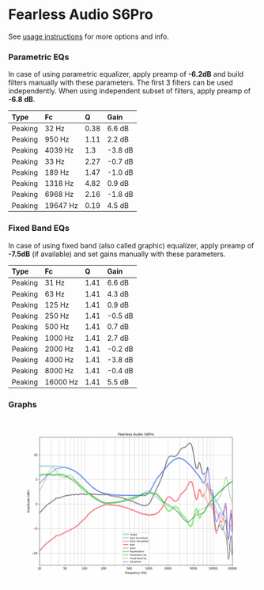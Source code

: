 # Fearless Audio S6Pro
See [usage instructions](https://github.com/jaakkopasanen/AutoEq#usage) for more options and info.

### Parametric EQs
In case of using parametric equalizer, apply preamp of **-6.2dB** and build filters manually
with these parameters. The first 3 filters can be used independently.
When using independent subset of filters, apply preamp of **-6.8 dB**.

| Type    | Fc       |    Q | Gain    |
|:--------|:---------|:-----|:--------|
| Peaking | 32 Hz    | 0.38 | 6.6 dB  |
| Peaking | 950 Hz   | 1.11 | 2.2 dB  |
| Peaking | 4039 Hz  | 1.3  | -3.8 dB |
| Peaking | 33 Hz    | 2.27 | -0.7 dB |
| Peaking | 189 Hz   | 1.47 | -1.0 dB |
| Peaking | 1318 Hz  | 4.82 | 0.9 dB  |
| Peaking | 6968 Hz  | 2.16 | -1.8 dB |
| Peaking | 19647 Hz | 0.19 | 4.5 dB  |

### Fixed Band EQs
In case of using fixed band (also called graphic) equalizer, apply preamp of **-7.5dB**
(if available) and set gains manually with these parameters.

| Type    | Fc       |    Q | Gain    |
|:--------|:---------|:-----|:--------|
| Peaking | 31 Hz    | 1.41 | 6.6 dB  |
| Peaking | 63 Hz    | 1.41 | 4.3 dB  |
| Peaking | 125 Hz   | 1.41 | 0.9 dB  |
| Peaking | 250 Hz   | 1.41 | -0.5 dB |
| Peaking | 500 Hz   | 1.41 | 0.7 dB  |
| Peaking | 1000 Hz  | 1.41 | 2.7 dB  |
| Peaking | 2000 Hz  | 1.41 | -0.2 dB |
| Peaking | 4000 Hz  | 1.41 | -3.8 dB |
| Peaking | 8000 Hz  | 1.41 | -0.4 dB |
| Peaking | 16000 Hz | 1.41 | 5.5 dB  |

### Graphs
![](./Fearless%20Audio%20S6Pro.png)
